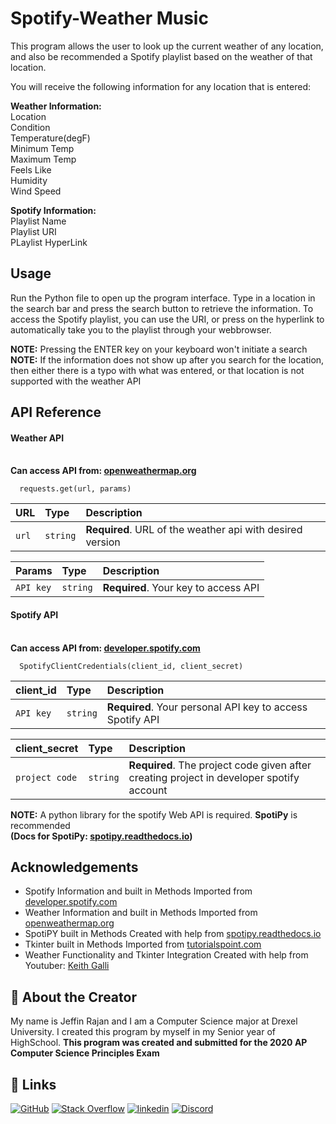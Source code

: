 
# Spotify-Weather Music

This program allows the user to look up the current weather of any location, and also be recommended a Spotify playlist based on the weather of that location. 

You will receive the following information for any location that is entered:

**Weather Information:**\
Location\
Condition\
Temperature(degF)\
Minimum Temp\
Maximum Temp\
Feels Like\
Humidity\
Wind Speed

**Spotify Information:**\
Playlist Name\
Playlist URI\
PLaylist HyperLink





## Usage
Run the Python file to open up the program interface. Type in a location in the search bar and press the search button to retrieve the information. To access the Spotify playlist, you can use the URI, or press on the hyperlink to automatically take you to the playlist through your webbrowser.

**NOTE:** Pressing the ENTER key on your keyboard won't initiate a search\
**NOTE:** If the information does not show up after you search for the location, then either there is a typo with what was entered, or that location is not supported with the weather API


## API Reference

#### Weather API
\
**Can access API from: [openweathermap.org](https://openweathermap.org/)**

```
  requests.get(url, params)
```

| URL       | Type     | Description                                               |
| :-------- | :------- | :---------------------------------------------------------|
| `url`     | `string` | **Required**. URL of the weather api with desired version |


| Params | Type     | Description                             |
| :-------- | :------- | :------------------------------------|
| `API key` | `string` | **Required**. Your key to access API |



#### Spotify API
\
**Can access API from: [developer.spotify.com](https://developer.spotify.com/)**

```
  SpotifyClientCredentials(client_id, client_secret)
```

| client_id | Type     | Description                                               |
| :-------- | :------- | :---------------------------------------------------------|
| `API key` | `string` | **Required**. Your personal API key to access Spotify API |

| client_secret | Type     | Description                                                                              |
| :--------     | :------- | :---------------------------------------------------------                               |
| `project code`| `string` | **Required**. The project code given after creating project in developer spotify account |

**NOTE:** A python library for the spotify Web API is required. **SpotiPy** is recommended \
**(Docs for SpotiPy: [spotipy.readthedocs.io](https://spotipy.readthedocs.io/en/master/))**






## Acknowledgements

 - Spotify Information and built in Methods Imported from [developer.spotify.com](https://developer.spotify.com/)
 - Weather Information and built in Methods Imported from [openweathermap.org](https://openweathermap.org/)
 - SpotiPY built in Methods Created with help from [spotipy.readthedocs.io](https://spotipy.readthedocs.io/en/master/)
 - Tkinter built in Methods Imported from [tutorialspoint.com](https://tutorialspoint.dev/language/python/python-gui-tkinter)
 - Weather Functionality and Tkinter Integration Created with help from Youtuber: [Keith Galli](https://www.youtube.com/c/KGMIT/featured)
 

## 🚀 About the Creator
My name is Jeffin Rajan and I am a Computer Science major at Drexel University. I created this program by myself in my Senior year of HighSchool. **This program was created and submitted for the 2020 AP Computer Science Principles Exam**


## 🔗 Links
[![GitHub](https://img.shields.io/badge/github-%23121011.svg?style=for-the-badge&logo=github&logoColor=white)](http://www.github.com/JeffinKR924)
[![Stack Overflow](https://img.shields.io/badge/-Stackoverflow-FE7A16?style=for-the-badge&logo=stack-overflow&logoColor=white)](https://www.stackoverflow.com/users/19504427/jeffin-rajan)
[![linkedin](https://img.shields.io/badge/linkedin-0A66C2?style=for-the-badge&logo=linkedin&logoColor=white)](www.linkedin.com/in/jeffin-k-rajan)
[![Discord](https://img.shields.io/badge/JeffinRajan-%237289DA.svg?style=for-the-badge&logo=discord&logoColor=white)](https://discordapp.com/users/750429356739788933/)


